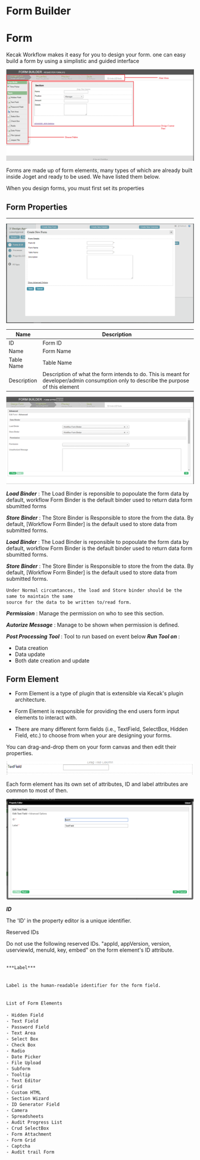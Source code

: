 # Form Builder 

# Form 

Kecak Workflow makes it easy for you to design your form. one can easy build a form by using a simplistic and guided interface 

<img src="https://raw.githubusercontent.com/kinnara-digital-studio/kecak-workflow/master/docs/assets/buildingApplication-FormBuilder.png" alt="buildingApplication-FormBuilder" />

Forms are made up of form elements, many types of which are already built inside Joget and ready to be used. We have listed them below.

When you design forms, you must first set its properties

## Form Properties ##

---

<img src="https://raw.githubusercontent.com/kinnara-digital-studio/kecak-workflow/master/docs/assets/buildingPlugins-formProperties.png" alt="buildingPlugins-formProperties" />

| Name | Description |
|---|---|
| ID | Form ID |
| Name | Form Name |
| Table Name | Table Name |
| Description | Description of what the form intends to do. This is meant for developer/admin consumption only to describe the purpose of this element | 


<img src="https://raw.githubusercontent.com/kinnara-digital-studio/kecak-workflow/master/docs/assets/buildingPlugins-formPropertiesAdvanced.png" alt="buildingPlugins-formPropertiesAdvanced" />

***Load Binder*** : The Load Binder is reponsible to popoulate the form data by default, workflow Form Binder 
is the default binder used to return data form sbumitted forms 

***Store Binder*** : The Store Binder is Responsible to store the from the data. By default, [Workflow Form Binder]
is the default used to store data from submitted forms.

***Load Binder*** : The Load Binder is reponsible to popoulate the form data by default, workflow Form Binder is the default binder used to return data form sbumitted forms.

***Store Binder*** : The Store Binder is Responsible to store the from the data. By default, [Workflow Form Binder] is the default used to store data from submitted forms.
```
Under Normal circumtances, the load and Store binder should be the same to maintain the same 
source for the data to be written to/read form.
```

***Permission*** : Manage the permission on who to see this section. 

***Autorize Message*** : Manage to be shown when permission is defined.

***Post Processing Tool*** : Tool to run based on event below
***Run Tool on*** : 

- Data creation
- Data update
- Both date creation and update


## Form Element ## 


- Form Element is a type of plugin that is extensible via Kecak's plugin architecture. 
- Form Element is responsible for providing the end users form input elements to interact with.

- There are many different form fields (i.e., TextField, SelectBox, Hidden Field, etc.) to choose from when your are designing your forms.  

You can drag-and-drop them on your form canvas and then edit their properties. 

<img src="https://raw.githubusercontent.com/kinnara-digital-studio/kecak-workflow/master/docs/assets/buildingPlugins-textField.png" alt="buildingPlugins-textField" />

Each form element has its own set of attributes, ID and label attributes are common to most of then.

<img src="https://raw.githubusercontent.com/kinnara-digital-studio/kecak-workflow/master/docs/assets/buildingPlugins-editTextField.png" alt="buildingPlugins-editTextField" />

***ID***


The 'ID' in the property editor is a unique identifier. 


Reserved IDs

Do not use the following reserved IDs. "appId, appVersion, version, userviewId, menuId, key, embed" on the form element's ID attribute.
```

***Label***


Label is the human-readable identifier for the form field.


List of Form Elements

- Hidden Field
- Text Field 
- Password Field 
- Text Area 
- Select Box
- Check Box
- Radio 
- Date Picker
- File Upload
- Subform
- Tooltip 
- Text Editor 
- Grid
- Custom HTML
- Section Wizard
- ID Generator Field
- Camera
- Spreadsheets
- Audit Progress List
- Crud SelectBox
- Form Attachment
- Form Grid 
- Captcha
- Audit trail Form

